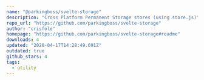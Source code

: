 ```yaml
---
name: "@parkingboss/svelte-storage"
description: "Cross Platform Permanent Storage stores (using store.js)"
repo_url: "https://github.com/parkingboss/svelte-storage"
author: "crisfole"
homepage: "https://github.com/parkingboss/svelte-storage#readme"
downloads: 4
updated: "2020-04-17T14:28:49.691Z"
outdated: true
github_stars: 4
tags: 
  - utility
---
```

